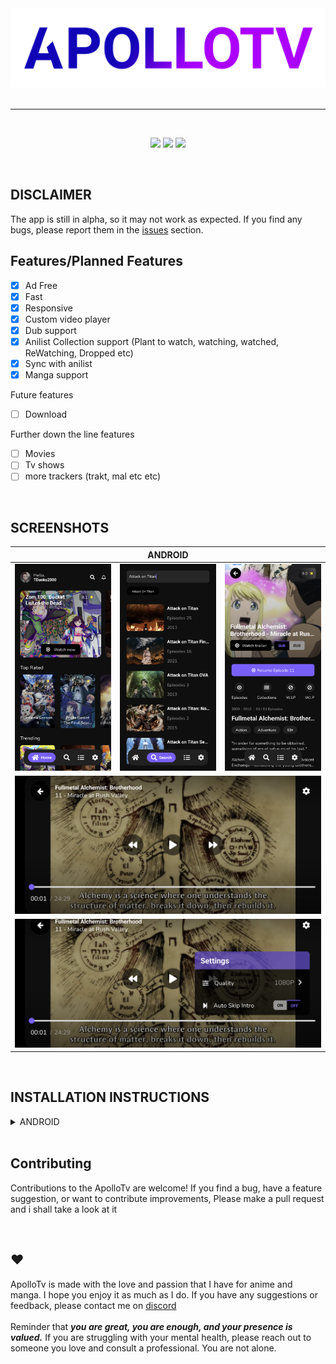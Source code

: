 <div align="center">
<a href="#">
    <img src="./misc/images/Apollotv-banner(no-bg).png"/ style="width: 550px" >
</a>
</div>

<br />

---

<br />

<div align="center">
    <p align="center">
    <img src="https://img.shields.io/badge/platforms-android-blueviolet?style=for-the-badge"/>
    <img src="https://img.shields.io/github/downloads/apollotv-team/apollotv/total?color=blueviolet&logo=android&logoColor=%23fff&style=for-the-badge" />
    <img src="https://img.shields.io/github/license/tdanks2000/apollotvrn?style=for-the-badge" />
  </p>
</div>

<br />

## DISCLAIMER

The app is still in alpha, so it may not work as expected. If you find any bugs, please report them in the [issues](https://github.com/TDanks2000/apollotvrn/issues) section.

## Features/Planned Features

- [x] Ad Free
- [x] Fast
- [x] Responsive
- [x] Custom video player
- [x] Dub support
- [x] Anilist Collection support (Plant to watch, watching, watched, ReWatching, Dropped etc)
- [X] Sync with anilist
- [X] Manga support

Future features
- [ ] Download

Further down the line features
- [ ] Movies
- [ ] Tv shows 
- [ ] more trackers (trakt, mal etc etc)

<br />

## SCREENSHOTS

<table>
  <thead>
    <tr>
      <th colspan="5">ANDROID</th>
    </tr>
  </thead>
  <tbody>
    <tr>
        <td>
            <img src="./misc/images/apollotv-home.png"/>
        </td>
        <td>
            <img src="./misc/images/apollotv-search.png""/>
        </td>
        <td>
            <img src="./misc/images/apollotv-info-top.png"/>
        </td>
    </tr>
    <tr>
        <td colspan="3">
            <img src="./misc/images/apollotv-video.png"/>
        </td>
    </tr>
    <tr>
        <td colspan="3">
            <img src="./misc/images/apollotv-video-settings.png"/>
        </td>
    </tr>
  </tbody>
</table>


<br />

## INSTALLATION INSTRUCTIONS

<details>
<summary>ANDROID</summary>
<p>Make sure you have install from unknown sources enabled</p>
<p>it will most likely ask you to enable this anyway</p>

1. [Download the apk.](https://github.com/TDanks2000/apollotvrn/releases)
2. Install the apk.
3. Open the app.

</details>

<br />

## Contributing
Contributions to the ApolloTv are welcome! If you find a bug, have a feature suggestion, or want to contribute improvements, Please make a pull request and i shall take a look at it

<br />


## ❤️

ApolloTv is made with the love and passion that I have for anime and manga. I hope you enjoy it as much as I do. If you have any suggestions or feedback, please contact me on <a href="discord.gg/ysZtjn6ED3">discord</a>
<br /> <br />
Reminder that <strong><i>you are great, you are enough, and your presence is valued.</i></strong> If you are struggling with your mental health, please reach out to someone you love and consult a professional. You are not alone.
